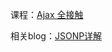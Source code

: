 课程：[Ajax 全接触](http://www.imooc.com/learn/250)

相关blog：[JSONP详解](https://github.com/magicmai/blog/issues/7)
